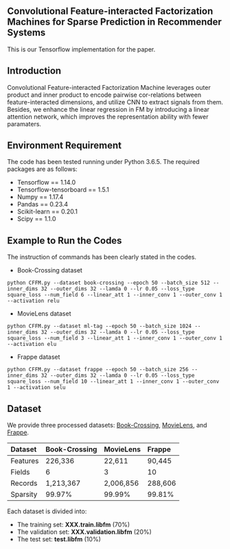## Convolutional Feature-interacted Factorization Machines for Sparse Prediction in Recommender Systems 
This is our Tensorflow implementation for the paper. 

## Introduction
Convolutional Feature-interacted Factorization Machine leverages outer product and inner product to encode pairwise cor-relations between feature-interacted dimensions,  and utilize CNN to extract signals from them. Besides, we enhance the linear regression in FM by introducing a linear attention network, which improves the representation ability with fewer paramaters.

## Environment Requirement
The code has been tested running under Python 3.6.5. The required packages are as follows:<br>
- Tensorflow == 1.14.0
- Tensorflow-tensorboard == 1.5.1
- Numpy == 1.17.4
- Pandas == 0.23.4
- Scikit-learn == 0.20.1
- Scipy == 1.1.0

## Example to Run the Codes
The instruction of commands has been clearly stated in the codes.
- Book-Crossing dataset

```python CFFM.py --dataset book-crossing --epoch 50 --batch_size 512 --inner_dims 32 --outer_dims 32 --lamda 0 --lr 0.05 --loss_type square_loss --num_field 6 --linear_att 1 --inner_conv 1 --outer_conv 1 --activation relu```

- MovieLens dataset

```python CFFM.py --dataset ml-tag --epoch 50 --batch_size 1024 --inner_dims 32 --outer_dims 32 --lamda 0 --lr 0.05 --loss_type square_loss --num_field 3 --linear_att 1 --inner_conv 1 --outer_conv 1 --activation elu```

- Frappe dataset

```python CFFM.py --dataset frappe --epoch 50 --batch_size 256 --inner_dims 32 --outer_dims 32 --lamda 0 --lr 0.05 --loss_type square_loss --num_field 10 --linear_att 1 --inner_conv 1 --outer_conv 1 --activation selu```



## Dataset
We provide three processed datasets: [Book-Crossing](http://www.informatik.uni-freiburg.de/~cziegler/BX/), [MovieLens](https://grouplens.org/datasets/movielens/latest/), and [Frappe](http://baltrunas.info/research-menu/frappe).

|Dataset|Book-Crossing|MovieLens|Frappe|
|:-|:-|:-|:-|
|Features|226,336|22,611|90,445|5,382|
|Fields|6|3|10|
|Records|1,213,367|2,006,856|288,606|
|Sparsity|99.97\%|99.99\%|99.81\%|

Each dataset is divided into:
 - The training set: **XXX.train.libfm** (70%)
 - The validation set: **XXX.validation.libfm** (20%)
 - The test set: **test.libfm** (10%)
 
 
 
 
  
